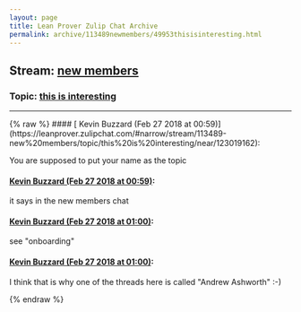 ```yaml
---
layout: page
title: Lean Prover Zulip Chat Archive 
permalink: archive/113489newmembers/49953thisisinteresting.html
---
```


## Stream: [new members](https://leanprover-community.github.io/archive/113489newmembers/index.html)
### Topic: [this is interesting](https://leanprover-community.github.io/archive/113489newmembers/49953thisisinteresting.html)

---

<base href="https://leanprover.zulipchat.com">
{% raw %}
#### [ Kevin Buzzard (Feb 27 2018 at 00:59)](https://leanprover.zulipchat.com/#narrow/stream/113489-new%20members/topic/this%20is%20interesting/near/123019162):
<p>You are supposed to put your name as the topic</p>

#### [ Kevin Buzzard (Feb 27 2018 at 00:59)](https://leanprover.zulipchat.com/#narrow/stream/113489-new%20members/topic/this%20is%20interesting/near/123019164):
<p>it says in the new members chat</p>

#### [ Kevin Buzzard (Feb 27 2018 at 01:00)](https://leanprover.zulipchat.com/#narrow/stream/113489-new%20members/topic/this%20is%20interesting/near/123019215):
<p>see "onboarding"</p>

#### [ Kevin Buzzard (Feb 27 2018 at 01:00)](https://leanprover.zulipchat.com/#narrow/stream/113489-new%20members/topic/this%20is%20interesting/near/123019218):
<p>I think that is why one of the threads here is called "Andrew Ashworth" :-)</p>


{% endraw %}
